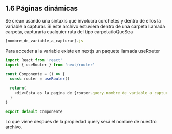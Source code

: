 ## 1.6 Páginas dinámicas

Se crean usando una sintaxis que involucra corchetes y dentro de ellos
la variable a capturar. Si este archivo estuviera dentro de una carpeta
llamada carpeta, capturaria cualquier ruta del tipo carpeta/loQueSea

``` javascript
[nombre_de_variable_a_capturar].js
```

Para acceder a la variable existe en nextjs un paquete llamada useRouter

``` javascript
import React from 'react'
import { useRouter } from 'next/router'

const Componente = () => {
  const router = useRouter()

  return(
    <div>Esta es la pagina de {router.query.nombre_de_variable_a_capturar}</div>
  )
}

export default Componente
```

Lo que viene despues de la propiedad query será el nombre de nuestro
archivo.

